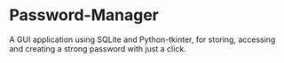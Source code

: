 # Password-Manager
A GUI application using SQLite and Python-tkinter, for storing, accessing and creating a strong password with just a click.
